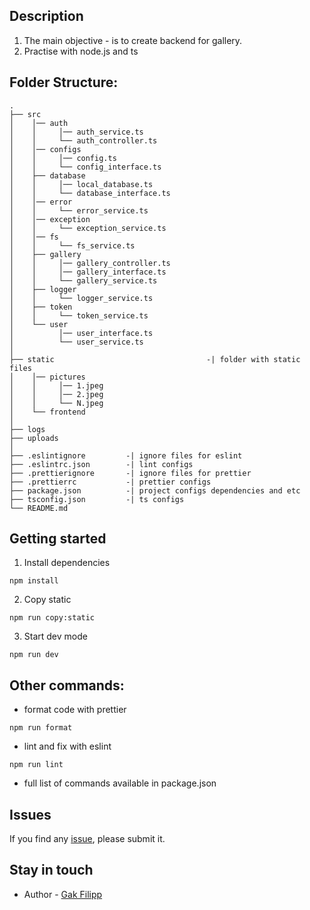 ## Description

1. The main objective - is to create backend for gallery.
2. Practise with node.js and ts

## Folder Structure:

```
.
├── src
│    │── auth
│    │     │── auth_service.ts
│    │     └── auth_controller.ts
│    │── configs
│    │     │── config.ts
│    │     └── config_interface.ts
│    ├── database
│    │     │── local_database.ts
│    │     └── database_interface.ts
│    │── error
│    │     └── error_service.ts
│    │── exception
│    │     └── exception_service.ts
│    │── fs
│    │     └── fs_service.ts
│    ├── gallery
│    │     │── gallery_controller.ts
│    │     │── gallery_interface.ts
│    │     └── gallery_service.ts
│    ├── logger
│    │     └── logger_service.ts
│    ├── token
│    │     └── token_service.ts
│    └── user
│          │── user_interface.ts
│          └── user_service.ts
│
├── static                                  -| folder with static files
│    │── pictures
│    │     │── 1.jpeg
│    │     │── 2.jpeg
│    │     └── N.jpeg
│    └── frontend
│
├── logs
├── uploads
│
├── .eslintignore         -| ignore files for eslint
├── .eslintrc.json        -| lint configs
├── .prettierignore       -| ignore files for prettier
├── .prettierrc           -| prettier configs
├── package.json          -| project configs dependencies and etc
├── tsconfig.json         -| ts configs
└── README.md
```

## Getting started

1. Install dependencies

```
npm install 
```

2. Copy static

```
npm run copy:static
```

3. Start dev mode

```
npm run dev
```

## Other commands:

* format code with prettier

```
npm run format
```

* lint and fix with eslint

```
npm run lint
```

* full list of commands available in package.json

## Issues

If you find any [issue](https://github.com/stansful/module2_part3_express/issues), please submit it.

## Stay in touch

* Author - [Gak Filipp](https://t.me/stansful)